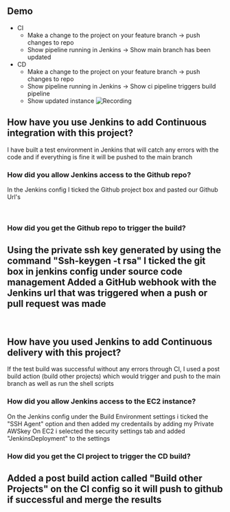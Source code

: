 ## Demo
- CI
  - Make a change to the project on your feature branch -> push changes to repo
  - Show pipeline running in Jenkins -> Show main branch has been updated
- CD
  - Make a change to the project on your feature branch -> push changes to repo
  - Show pipeline running in Jenkins -> Show ci pipeline triggers build pipeline
  - Show updated instance
![Recording](Recording.gif)


## How have you use Jenkins to add Continuous integration with this project?

I have built a test environment in Jenkins that will catch any errors with the code and if everything is fine it will be pushed to 
the main branch​

### How did you allow Jenkins access to the Github repo?

In the Jenkins config I ticked the Github project box and pasted our Github Url's

​
### How did you get the Github repo to trigger the build?

​Using the private ssh key generated by using the command "Ssh-keygen -t rsa" I ticked the git box in jenkins config under source code management 
Added a GitHub webhook with the Jenkins url that was triggered when a push or pull request was made
---
​
## How have you used Jenkins to add Continuous delivery with this project?

 If the test build was successful without any errors through CI, I used a post build action (build other projects) which would trigger and push to the main branch as well as run the shell scripts
​
### How did you allow Jenkins access to the EC2 instance?

On the Jenkins config under the Build Environment settings i ticked the "SSH Agent" option and then added my credentails by adding my Private AWSkey
On EC2 i selected the security settings tab and added "JenkinsDeployment" to the settings
​
### How did you get the CI project to trigger the CD build?

Added a post build action called "Build other Projects" on the CI config so it will push to github if successful and merge the results 
​
---

